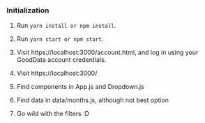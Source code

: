### Initialization

1. Run `yarn install or npm install`.
2. Run `yarn start or npm start`.
5. Visit https://localhost:3000/account.html, and log in using your GoodData account credentials.
   
6. Visit https://localhost:3000/

7. Find components in App.js and Dropdown.js
8. Find data in data/months.js, although not best option

9. Go wild with the filters :D

